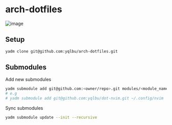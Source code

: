 # arch-dotfiles

![image](https://github.com/yqlbu/arch-dotfiles/assets/31861128/cc6e0ded-0656-4c4e-ad0b-fce859923cc7)

## Setup

```bash
yadm clone git@github.com:yqlbu/arch-dotfiles.git
```

## Submodules

Add new submodules

```bash
yadm submodule add git@github.com:<owner/repo>.git modules/<module_name>
# e.g
# yadm submodule add git@github.com:yqlbu/dot-nvim.git ~/.config/nvim
```

Sync submodules

```bash
yadm submodule update --init --recursive
```
